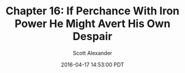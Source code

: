 ---
layout: chapter
title: "Chapter 16: If Perchance With Iron Power He Might Avert His Own Despair"
author: Scott Alexander
description: http://unsongbook.com/chapter-16-if-perchance-with-iron-power-he-might-avert-his-own-despair/
date: 2016-04-17 14:53:00 PDT
length: 3064091
duration: 766
guid: chapter-16-if-perchance-with-iron-power-he-might-avert-his-own-despair
---